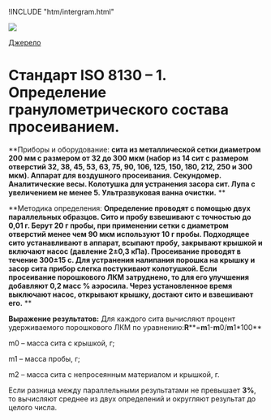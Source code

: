 
!INCLUDE "htm/intergram.html"

![](https://chart.googleapis.com/chart?chs=180x180&amp;cht=qr&amp;chl=https://pp.vokov.tk/%D0%B2%D0%B8%D0%B1%D1%96%D1%80_%D1%84%D0%B0%D1%80%D0%B1%D0%B8.html) 

[Джерело](http://vseokraskah.net/standart-iso-8130-1 "Permalink to Стандарт ISO 8130 – 1. Определение гранулометрического состава просеиванием.")

# Стандарт ISO 8130 – 1. Определение гранулометрического состава просеиванием.

**Приборы и оборудование: **сита из металлической сетки диаметром 200 мм с размером от 32 до 300 мкм (набор из 14 сит с размером отверстий 32, 38, 45, 53, 63, 75, 90, 106, 125, 150, 180, 212, 250 и 300 мкм). Аппарат для воздушного просеивания. Секундомер. Аналитические весы. Колотушка для устранения засора сит. Лупа с увеличением не менее 5. Ультразвуковая ванна очистки.** **

**Методика определения: **Определение проводят с помощью двух параллельных образцов. Сито и пробу взвешивают с точностью до 0,01 г. Берут 20 г пробы, при применении сетки с диаметром отверстий менее чем 90 мкм используют 10 г пробы. Подходящее сито устанавливают в аппарат, всыпают пробу, закрывают крышкой и включают насос (давление 2±0,3 кПа). Просеивание проводят в течение 300±15 с. Для устранения налипания порошка на крышку и засор сита прибор слегка постукивают колотушкой. Если просеивание порошкового ЛКМ затруднено, то для его улучшения добавляют 0,2 масс % аэросила. Через установленное время выключают насос, открывают крышку, достают сито и взвешивают его.** **

**Выражение результатов:** Для каждого сита вычисляют процент удерживаемого порошкового ЛКМ по уравнению:**R****=****m****1-****m****0/****m****1*100**

 

m0 – масса сита с крышкой, г;

m1 – масса пробы, г;

m2 – масса сита с непросеянным материалом и крышкой, г.

Если разница между параллельными результатами не превышает **3%**, то вычисляют среднее из двух определений и округляют результат до целого числа.

 

 

